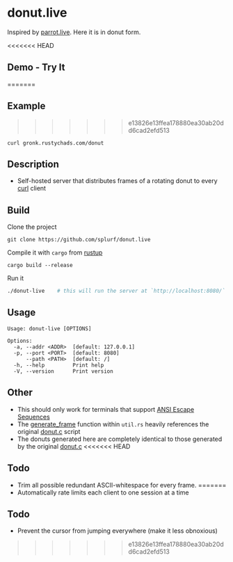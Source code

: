 # donut.live

Inspired by [parrot.live](https://github.com/hugomd/parrot.live). Here it is in donut form.

<<<<<<< HEAD
## Demo - Try It
=======
## Example
>>>>>>> e13826e13ffea178880ea30ab20dd6cad2efd513
```
curl gronk.rustychads.com/donut
```


## Description
- Self-hosted server that distributes frames of a rotating donut to every [curl](https://en.wikipedia.org/wiki/CURL) client


## Build
Clone the project
```
git clone https://github.com/splurf/donut.live
```
Compile it with `cargo` from [rustup](https://rustup.rs/)
```
cargo build --release
```
Run it
```bash
./donut-live    # this will run the server at `http://localhost:8080/`
```

## Usage
```
Usage: donut-live [OPTIONS]

Options:
  -a, --addr <ADDR>  [default: 127.0.0.1]
  -p, --port <PORT>  [default: 8080]
      --path <PATH>  [default: /]
  -h, --help         Print help
  -V, --version      Print version
```

## Other
- This should only work for terminals that support [ANSI Escape Sequences](https://en.wikipedia.org/wiki/ANSI_escape_code)
- The [generate_frame](https://github.com/splurf/donut.live/blob/master/src/util.rs#L19) function within `util.rs` heavily references the original [donut.c](https://www.a1k0n.net/2011/07/20/donut-math.html) script
- The donuts generated here are completely identical to those generated by the original [donut.c](https://www.a1k0n.net/2011/07/20/donut-math.html)
<<<<<<< HEAD

## Todo
- Trim all possible redundant ASCII-whitespace for every frame.
=======
- Automatically rate limits each client to one session at a time

## Todo
- Prevent the cursor from jumping everywhere (make it less obnoxious)
>>>>>>> e13826e13ffea178880ea30ab20dd6cad2efd513
